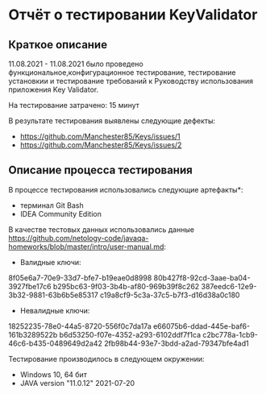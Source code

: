 # Отчёт о тестировании KeyValidator

## Краткое описание

11.08.2021 - 11.08.2021 было проведено функциональное,конфигурационное тестирование, тестирование установкии и тестирование требований к Руководству использования 
приложения Key Validator.

На тестирование затрачено: 15 минут

В результате тестирования выявлены следующие дефекты:
* https://github.com/Manchester85/Keys/issues/1
* https://github.com/Manchester85/Keys/issues/2

## Описание процесса тестирования

В процессе тестирования использовались следующие артефакты*:
* терминал Git Bash 
* IDEA Community Edition


В качестве тестовых данных использовались данные https://github.com/netology-code/javaqa-homeworks/blob/master/intro/user-manual.md:
* Валидные ключи:

8f05e6a7-70e9-33d7-bfe7-b19eae0d8998
80b427f8-92cd-3aae-ba04-3927fbe17c6
b295bc63-9f03-3b4b-af80-969b39f8c262
387eedc6-12e9-3b32-9881-63b6b5e85317
c19a8cf9-5c3a-37c5-b7f3-d16d38a0c180

* Невалидные ключи:

18252235-78e0-44a5-8720-556f0c7da17a
e66075b6-ddad-445e-baf6-161b3289522b
b6d53250-f07e-4352-a293-6102ddf7f1ca
c2bc778a-1cb9-46c6-b435-0489649d2a42
2fb98b44-93e7-3bdd-a2ad-79347bfe4ad1

Тестирование производилось в следующем окружении:
* Windows 10, 64 бит
* JAVA version "11.0.12" 2021-07-20

